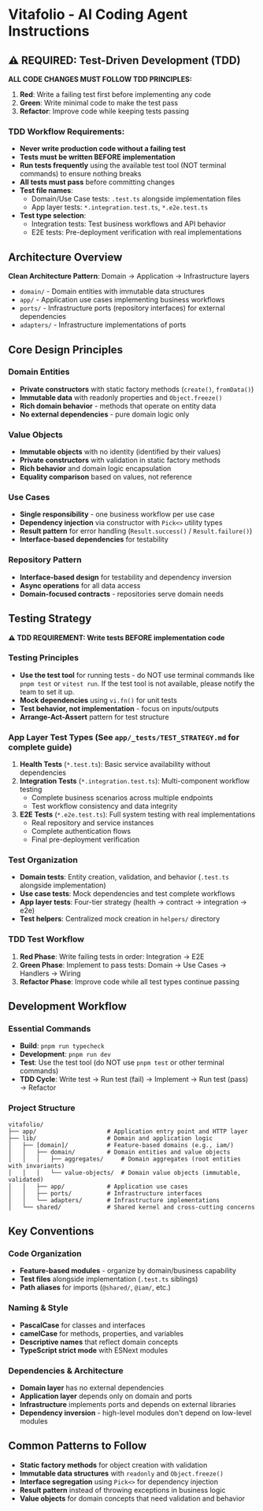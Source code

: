 # Vitafolio - AI Coding Agent Instructions

## ⚠️ REQUIRED: Test-Driven Development (TDD)

**ALL CODE CHANGES MUST FOLLOW TDD PRINCIPLES:**

1. **Red**: Write a failing test first before implementing any code
2. **Green**: Write minimal code to make the test pass
3. **Refactor**: Improve code while keeping tests passing

### TDD Workflow Requirements:

- **Never write production code without a failing test**
- **Tests must be written BEFORE implementation**
- **Run tests frequently** using the available test tool (NOT terminal commands) to ensure nothing breaks
- **All tests must pass** before committing changes
- **Test file names**:
  - Domain/Use Case tests: `.test.ts` alongside implementation files
  - App layer tests: `*.integration.test.ts`, `*.e2e.test.ts`
- **Test type selection**:
  - Integration tests: Test business workflows and API behavior
  - E2E tests: Pre-deployment verification with real implementations

## Architecture Overview

**Clean Architecture Pattern**: Domain → Application → Infrastructure layers

- `domain/` - Domain entities with immutable data structures
- `app/` - Application use cases implementing business workflows
- `ports/` - Infrastructure ports (repository interfaces) for external dependencies
- `adapters/` - Infrastructure implementations of ports

## Core Design Principles

### Domain Entities

- **Private constructors** with static factory methods (`create()`, `fromData()`)
- **Immutable data** with readonly properties and `Object.freeze()`
- **Rich domain behavior** - methods that operate on entity data
- **No external dependencies** - pure domain logic only

### Value Objects

- **Immutable objects** with no identity (identified by their values)
- **Private constructors** with validation in static factory methods
- **Rich behavior** and domain logic encapsulation
- **Equality comparison** based on values, not reference

### Use Cases

- **Single responsibility** - one business workflow per use case
- **Dependency injection** via constructor with `Pick<>` utility types
- **Result pattern** for error handling (`Result.success()` / `Result.failure()`)
- **Interface-based dependencies** for testability

### Repository Pattern

- **Interface-based design** for testability and dependency inversion
- **Async operations** for all data access
- **Domain-focused contracts** - repositories serve domain needs

## Testing Strategy

**⚠️ TDD REQUIREMENT: Write tests BEFORE implementation code**

### Testing Principles

- **Use the test tool** for running tests - do NOT use terminal commands like `pnpm test` or `vitest run`. If the test tool is not available, please notify the team to set it up.
- **Mock dependencies** using `vi.fn()` for unit tests
- **Test behavior, not implementation** - focus on inputs/outputs
- **Arrange-Act-Assert** pattern for test structure

### App Layer Test Types (See `app/_tests/TEST_STRATEGY.md` for complete guide)

1. **Health Tests** (`*.test.ts`): Basic service availability without dependencies
2. **Integration Tests** (`*.integration.test.ts`): Multi-component workflow testing
   - Complete business scenarios across multiple endpoints
   - Test workflow consistency and data integrity
3. **E2E Tests** (`*.e2e.test.ts`): Full system testing with real implementations
   - Real repository and service instances
   - Complete authentication flows
   - Final pre-deployment verification

### Test Organization

- **Domain tests**: Entity creation, validation, and behavior (`.test.ts` alongside implementation)
- **Use case tests**: Mock dependencies and test complete workflows
- **App layer tests**: Four-tier strategy (health → contract → integration → e2e)
- **Test helpers**: Centralized mock creation in `helpers/` directory

### TDD Test Workflow

1. **Red Phase**: Write failing tests in order: Integration → E2E
2. **Green Phase**: Implement to pass tests: Domain → Use Cases → Handlers → Wiring
3. **Refactor Phase**: Improve code while all test types continue passing

## Development Workflow

### Essential Commands

- **Build**: `pnpm run typecheck`
- **Development**: `pnpm run dev`
- **Test**: Use the test tool (do NOT use `pnpm test` or other terminal commands)
- **TDD Cycle**: Write test → Run test (fail) → Implement → Run test (pass) → Refactor

### Project Structure

```text
vitafolio/
├── app/                    # Application entry point and HTTP layer
├── lib/                    # Domain and application logic
│   ├── [domain]/           # Feature-based domains (e.g., iam/)
│   │   ├── domain/         # Domain entities and value objects
│   │   │   ├── aggregates/     # Domain aggregates (root entities with invariants)
│   │   │   └── value-objects/  # Domain value objects (immutable, validated)
│   │   ├── app/            # Application use cases
│   │   ├── ports/          # Infrastructure interfaces
│   │   └── adapters/       # Infrastructure implementations
│   └── shared/             # Shared kernel and cross-cutting concerns
```

## Key Conventions

### Code Organization

- **Feature-based modules** - organize by domain/business capability
- **Test files** alongside implementation (`.test.ts` siblings)
- **Path aliases** for imports (`@shared/`, `@iam/`, etc.)

### Naming & Style

- **PascalCase** for classes and interfaces
- **camelCase** for methods, properties, and variables
- **Descriptive names** that reflect domain concepts
- **TypeScript strict mode** with ESNext modules

### Dependencies & Architecture

- **Domain layer** has no external dependencies
- **Application layer** depends only on domain and ports
- **Infrastructure** implements ports and depends on external libraries
- **Dependency inversion** - high-level modules don't depend on low-level modules

## Common Patterns to Follow

- **Static factory methods** for object creation with validation
- **Immutable data structures** with `readonly` and `Object.freeze()`
- **Interface segregation** using `Pick<>` for dependency injection
- **Result pattern** instead of throwing exceptions in business logic
- **Value objects** for domain concepts that need validation and behavior
